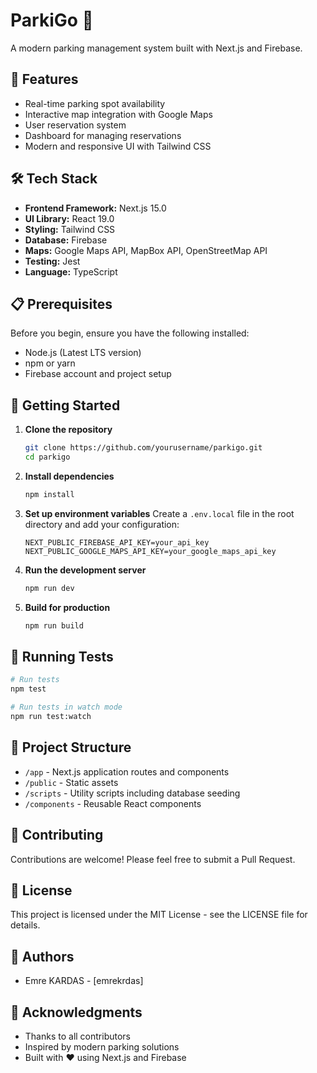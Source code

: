 # ParkiGo 🚗

A modern parking management system built with Next.js and Firebase.

## 🌟 Features

- Real-time parking spot availability
- Interactive map integration with Google Maps
- User reservation system
- Dashboard for managing reservations
- Modern and responsive UI with Tailwind CSS

## 🛠️ Tech Stack

- **Frontend Framework:** Next.js 15.0
- **UI Library:** React 19.0
- **Styling:** Tailwind CSS
- **Database:** Firebase
- **Maps:** Google Maps API, MapBox API, OpenStreetMap API
- **Testing:** Jest
- **Language:** TypeScript

## 📋 Prerequisites

Before you begin, ensure you have the following installed:
- Node.js (Latest LTS version)
- npm or yarn
- Firebase account and project setup

## 🚀 Getting Started

1. **Clone the repository**
   ```bash
   git clone https://github.com/yourusername/parkigo.git
   cd parkigo
   ```

2. **Install dependencies**
   ```bash
   npm install
   ```

3. **Set up environment variables**
   Create a `.env.local` file in the root directory and add your configuration:
   ```env
   NEXT_PUBLIC_FIREBASE_API_KEY=your_api_key
   NEXT_PUBLIC_GOOGLE_MAPS_API_KEY=your_google_maps_api_key
   ```

4. **Run the development server**
   ```bash
   npm run dev
   ```

5. **Build for production**
   ```bash
   npm run build
   ```

## 🧪 Running Tests

```bash
# Run tests
npm test

# Run tests in watch mode
npm run test:watch
```

## 📁 Project Structure

- `/app` - Next.js application routes and components
- `/public` - Static assets
- `/scripts` - Utility scripts including database seeding
- `/components` - Reusable React components

## 🤝 Contributing

Contributions are welcome! Please feel free to submit a Pull Request.

## 📄 License

This project is licensed under the MIT License - see the LICENSE file for details.

## 👥 Authors

- Emre KARDAS - [emrekrdas]

## 🙏 Acknowledgments

- Thanks to all contributors
- Inspired by modern parking solutions
- Built with ❤️ using Next.js and Firebase
